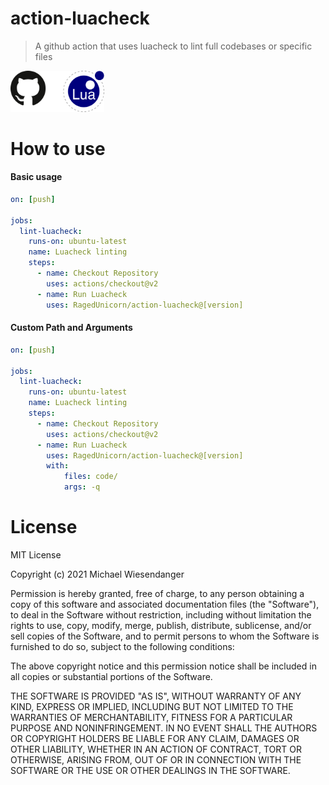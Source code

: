 # action-luacheck

> A github action that uses luacheck to lint full codebases or specific files

<img src="/docs/github_luacheck_action.png" width="150"/>

# How to use

#### Basic usage

```yaml
on: [push]

jobs:
  lint-luacheck:
    runs-on: ubuntu-latest
    name: Luacheck linting
    steps:
      - name: Checkout Repository
        uses: actions/checkout@v2
      - name: Run Luacheck
        uses: RagedUnicorn/action-luacheck@[version]
```

#### Custom Path and Arguments

```yaml
on: [push]

jobs:
  lint-luacheck:
    runs-on: ubuntu-latest
    name: Luacheck linting
    steps:
      - name: Checkout Repository
        uses: actions/checkout@v2
      - name: Run Luacheck
        uses: RagedUnicorn/action-luacheck@[version]
        with:
            files: code/
            args: -q
```

# License

MIT License

Copyright (c) 2021 Michael Wiesendanger

Permission is hereby granted, free of charge, to any person obtaining
a copy of this software and associated documentation files (the
"Software"), to deal in the Software without restriction, including
without limitation the rights to use, copy, modify, merge, publish,
distribute, sublicense, and/or sell copies of the Software, and to
permit persons to whom the Software is furnished to do so, subject to
the following conditions:

The above copyright notice and this permission notice shall be
included in all copies or substantial portions of the Software.

THE SOFTWARE IS PROVIDED "AS IS", WITHOUT WARRANTY OF ANY KIND,
EXPRESS OR IMPLIED, INCLUDING BUT NOT LIMITED TO THE WARRANTIES OF
MERCHANTABILITY, FITNESS FOR A PARTICULAR PURPOSE AND
NONINFRINGEMENT. IN NO EVENT SHALL THE AUTHORS OR COPYRIGHT HOLDERS BE
LIABLE FOR ANY CLAIM, DAMAGES OR OTHER LIABILITY, WHETHER IN AN ACTION
OF CONTRACT, TORT OR OTHERWISE, ARISING FROM, OUT OF OR IN CONNECTION
WITH THE SOFTWARE OR THE USE OR OTHER DEALINGS IN THE SOFTWARE.

